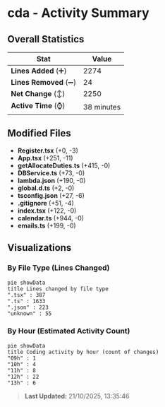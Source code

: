 # cda - Activity Summary 

## Overall Statistics

| Stat                   | Value                                                             |
| ---------------------- | ----------------------------------------------------------------- |
| **Lines Added** (➕)   | 2274                                          |
| **Lines Removed** (➖) | 24                                        |
| **Net Change** (↕)    | 2250                |
| **Active Time** (⌚)   | 38 minutes |


## Modified Files
- **Register.tsx** (+0, -3)
- **App.tsx** (+251, -11)
- **getAllocateDuties.ts** (+415, -0)
- **DBService.ts** (+73, -0)
- **lambda.json** (+190, -0)
- **global.d.ts** (+2, -0)
- **tsconfig.json** (+27, -6)
- **.gitignore** (+51, -4)
- **index.tsx** (+122, -0)
- **calendar.ts** (+944, -0)
- **emails.ts** (+199, -0)

## Visualizations

### By File Type (Lines Changed)

```mermaid
pie showData
title Lines changed by file type
".tsx" : 387
".ts" : 1633
".json" : 223
"unknown" : 55
```

### By Hour (Estimated Activity Count)

```mermaid
pie showData
title Coding activity by hour (count of changes)
"09h" : 1
"10h" : 4
"11h" : 8
"12h" : 22
"13h" : 6
```


> **Last Updated:** 21/10/2025, 13:35:46